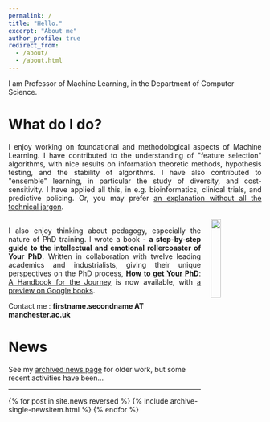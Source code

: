 ```yaml
---
permalink: /
title: "Hello."
excerpt: "About me"
author_profile: true
redirect_from: 
  - /about/
  - /about.html
---
```


I am Professor of Machine Learning, in the Department of Computer Science.<br>

What do I do?
======
<div style="text-align: justify;">
I enjoy working on foundational and methodological aspects of Machine Learning.
I have contributed to the understanding of "feature selection" algorithms, with nice results on information theoretic methods, hypothesis testing, and the stability of algorithms.
I have also contributed to "ensemble" learning, in particular the study of diversity, and cost-sensitivity.
I have applied all this, in e.g. bioinformatics, clinical trials, and predictive policing.
Or, you may prefer <a href="{{ base_path }}/nojargon">an explanation without all the technical jargon</a>.<br><br>
</div>

<img src="https://cdn.waterstones.com/bookjackets/large/9780/1988/9780198866923.jpg" style="width:20%; min-width:2.5cm; align:center; vertical-align:top; float:right; padding-left:20px; padding-bottom:10px; padding-top:0px;" />

<p style="padding-top: 0px; vertical-align: top; text-align: justify;">  
I also enjoy thinking about pedagogy, especially the nature of PhD training.
I wrote a book - <b>a step-by-step guide to the intellectual and emotional rollercoaster of Your PhD</b>.
Written in collaboration with twelve leading academics and industrialists, giving their unique perspectives on the PhD process, <a href="https://www.amazon.co.uk/dp/0198866925/"><b>How to get Your PhD</b>: A Handbook for the Journey</a> is now available, with <a href="http://bit.ly/2ZXNc2y">a preview on Google books</a>.  
</p>

Contact me : <b>firstname.secondname AT manchester.ac.uk</b><br>

News
===

See my <a href="{{ base_path }}/newsarchive">archived news page</a> for older work, but some recent activities have been...

<hr>

{% for post in site.news reversed %}
  {% include archive-single-newsitem.html %}
{% endfor %}



